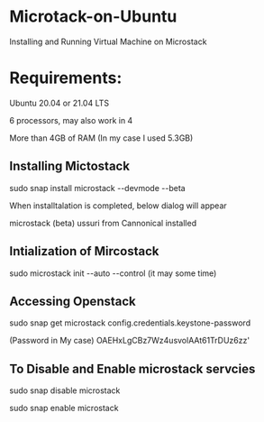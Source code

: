 # Microtack-on-Ubuntu
Installing and Running Virtual Machine on Microstack

# Requirements:
Ubuntu 20.04 or 21.04 LTS 

6 processors, may also work in 4

More than 4GB of RAM (In my case I used 5.3GB)

## Installing Mictostack
sudo snap install microstack --devmode --beta

When installtalation is completed, below dialog will appear

microstack (beta) ussuri from Cannonical installed

## Intialization of Mircostack
sudo microstack init --auto --control  (it may some time)

## Accessing Openstack
sudo snap get microstack config.credentials.keystone-password

(Password in My case)
OAEHxLgCBz7Wz4usvolAAt61TrDUz6zz'

## To Disable and Enable microstack servcies
sudo snap disable microstack

sudo snap enable microstack
